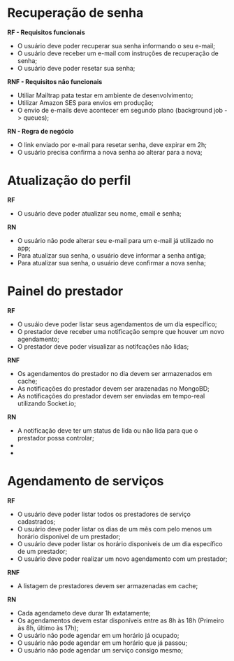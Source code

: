 # Recuperação de senha

**RF - Requisitos funcionais**

- O usuário deve poder recuperar sua senha informando o seu e-mail;
- O usuário deve receber um e-mail com instruções de recuperação de senha;
- O usuário deve poder resetar sua senha;

**RNF - Requisitos não funcionais**

- Utiliar Mailtrap pata testar em ambiente de desenvolvimento;
- Utilizar Amazon SES para envios em produção;
- O envio de e-mails deve acontecer em segundo plano (background job -> queues);

**RN - Regra de negócio**

- O link enviado por e-mail para resetar senha, deve expirar em 2h;
- O usuário precisa confirma a nova senha ao alterar para a nova;

# Atualização do perfil

**RF**

- O usuário deve poder atualizar seu nome, email e senha;

**RN**

- O usuário não pode alterar seu e-mail para um e-mail já utilizado no app;
- Para atualizar sua senha, o usuário deve informar a senha antiga;
- Para atualizar sua senha, o usuário deve confirmar a nova senha;

# Painel do prestador

**RF**

- O usuáio deve poder listar seus agendamentos de um dia específico;
- O prestador deve receber uma notificação sempre que houver um novo agendamento;
- O prestador deve poder visualizar as notifcações não lidas;

**RNF**

- Os agendamentos do prestador no dia devem ser armazenados em cache;
- As notificações do prestador devem ser arazenadas no MongoBD;
- As notificações do prestador devem ser enviadas em tempo-real utilizando Socket.io;

**RN**

- A notificação deve ter um status de lida ou não lida para que o prestador possa controlar;
-
-

# Agendamento de serviços

**RF**

- O usuário deve poder listar todos os prestadores de serviço cadastrados;
- O usuário deve poder listar os dias de um mês com pelo menos um horário disponivel de um prestador;
- O usuário deve poder listar os horário disponiveis de um dia específico de um prestador;
- O usuário deve poder realizar um novo agendamento com um prestador;

**RNF**

- A listagem de prestadores devem ser armazenadas em cache;

**RN**

- Cada agendameto deve durar 1h extatamente;
- Os agendamentos devem estar disponíveis entre as 8h às 18h (Primeiro às 8h, último às 17h);
- O usuário não pode agendar em um horário já ocupado;
- O usuário não pode agendar em um horário que já passou;
- O usuário não pode agendar um serviço consigo mesmo;

